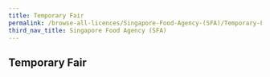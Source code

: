 ```yaml
---
title: Temporary Fair
permalink: /browse-all-licences/Singapore-Food-Agency-(SFA)/Temporary-Fair
third_nav_title: Singapore Food Agency (SFA)
---
```

## Temporary Fair
